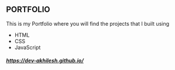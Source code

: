 ## PORTFOLIO
This is my Portfolio where you will find the projects that I built using 
  - HTML
  - CSS
  - JavaScript

    
##### https://dev-akhilesh.github.io/
